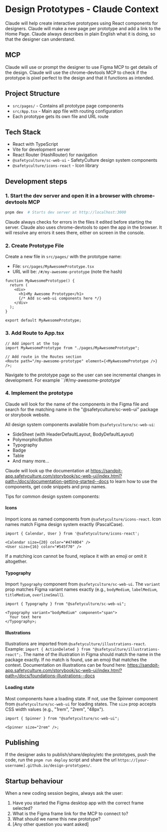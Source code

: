 # Design Prototypes - Claude Context

Claude will help create interactive prototypes using React components for designers.
Claude will make a new page per prototype and add a link to the Home Page.
Claude always describes in plain English what it is doing, so that the designer can understand.

## MCP

Claude will use or prompt the designer to use Figma MCP to get details of the design.
Claude will use the chrome-devtools MCP to check if the prototype is pixel perfect to the design and that it functions as intended.

## Project Structure

- `src/pages/` - Contains all prototype page components
- `src/App.tsx` - Main app file with routing configuration
- Each prototype gets its own file and URL route

## Tech Stack

- React with TypeScript
- Vite for development server
- React Router (HashRouter) for navigation
- `@safetyculture/sc-web-ui` - SafetyCulture design system components
- `@safetyculture/icons-react` - Icon library

## Development steps

### 1. Start the dev server and open it in a browser with chrome-devtools MCP

```bash
pnpm dev  # Starts dev server at http://localhost:3000
```

Claude always checks for errors in the files it edited before starting the server.
Claude also uses chrome-devtools to open the app in the browser. It will resolve any errors it sees there, either on screen in the console.

### 2. Create Prototype File

Create a new file in `src/pages/` with the prototype name:

- File: `src/pages/MyAwesomePrototype.tsx`
- URL will be: `/#/my-awesome-prototype` (note the hash)

```tsx
function MyAwesomePrototype() {
  return (
    <div>
      <h1>My Awesome Prototype</h1>
      {/* Add sc-web-ui components here */}
    </div>
  );
}

export default MyAwesomePrototype;
```

### 3. Add Route to App.tsx

```tsx
// Add import at the top
import MyAwesomePrototype from "./pages/MyAwesomePrototype";

// Add route in the Routes section
<Route path="/my-awesome-prototype" element={<MyAwesomePrototype />} />;
```

Navigate to the prototype page so the user can see incremental changes in development. For example ``/#/my-awesome-prototype`

### 4. Implement the prototype

Claude will look for the name of the components in the Figma file and search for the matching name in the "@safetyculture/sc-web-ui"
package or storybook website.

All design system components available from `@safetyculture/sc-web-ui`:

- SideSheet (with HeaderDefaultLayout, BodyDefaultLayout)
- PolymorphicButton
- Typography
- Badge
- Table
- And many more...

Claude will look up the documentation at https://sandpit-app.safetyculture.com/storybook/sc-web-ui/index.html?path=/docs/documentation-getting-started--docs to learn how to use the components, get code snippets and prop names.

Tips for common design system components:

#### Icons

Import icons as named components from `@safetyculture/icons-react`. Icon names match Figma design system exactly (PascalCase).

```tsx
import { Calendar, User } from '@safetyculture/icons-react';

<Calendar size={20} color="#4740D4" />
<User size={16} color="#545f70" />
```

If a matching icon cannot be found, replace it with an emoji or omit it altogether.

#### Typography

Import `Typography` component from `@safetyculture/sc-web-ui`. The `variant` prop matches Figma variant names exactly (e.g., `bodyMedium`, `labelMedium`, `titleMedium`, `overlineSmall`).

```tsx
import { Typography } from "@safetyculture/sc-web-ui";

<Typography variant="bodyMedium" component="span">
  Your text here
</Typography>;
```

#### Illustrations

Illustrations are imported from `@safetyculture/illustrations-react`. Example: `import { ActionDeleted } from "@safetyculture/illustrations-react";`. The name of the illustration in Figma should match the name in the package exactly.
If no match is found, use an emoji that matches the context. Documentation on illustrations can be found here: https://sandpit-app.safetyculture.com/storybook/sc-web-ui/index.html?path=/docs/foundations-illustrations--docs

#### Loading state

Most components have a loading state. If not, use the Spinner component from `@safetyculture/sc-web-ui` for loading states. The `size` prop accepts CSS width values (e.g., "1rem", "2rem", "48px").

```tsx
import { Spinner } from "@safetyculture/sc-web-ui";

<Spinner size="2rem" />;
```

## Publishing

If the designer asks to publish/share/deploy/etc the prototypes, push the code, run the `pnpm run deploy` script and share the url `https://[your-username].github.io/design-prototypes/`.

## Startup behaviour

When a new coding session begins, always ask the user:

1. Have you started the Figma desktop app with the correct frame selected?
2. What is the Figma frame link for the MCP to connect to?
3. What should we name this new prototype?
4. [Any other question you want asked]
